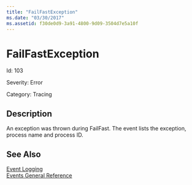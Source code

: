 ```yaml
---
title: "FailFastException"
ms.date: "03/30/2017"
ms.assetid: f30de0d9-3a91-4800-9d09-3504d7e5a10f
---
```

# FailFastException
Id: 103  
  
 Severity: Error  
  
 Category: Tracing  
  
## Description  
 An exception was thrown during FailFast. The event lists the exception, process name and process ID.  
  
## See Also  
 [Event Logging](../../../../../docs/framework/wcf/diagnostics/event-logging/index.md)  
 [Events General Reference](../../../../../docs/framework/wcf/diagnostics/event-logging/events-general-reference.md)
